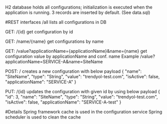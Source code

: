 H2 database holds all configurations; initialization is executed when the application is running.
3 records are inserted by default. (See data.sql)

#REST interfaces
/all
lists all configurations in DB

GET: /{id}
get configuration by id

GET: /name/{name}
get configurations by name

GET: /value?applicationName={applicationName}&name={name}
get configuration value by applicationName and conf. name
Example /value?applicationName=SERVICE-A&name=SiteName

POST: /
creates a new configuration with below payload
{
  "name": "SiteName",
  "type": "String",
  "value": "trendyol-test.com",
  "isActive": false,
  "applicationName": "SERVICE-A"
}

PUT: /{id}
updates the configuration with given id by using below payload
{
	"id": 3,
	"name": "SiteName",
	"type": "String",
	"value": "trendyol-test.com",
	"isActive": false,
	"applicationName": "SERVICE-A-test"
}

#Details
Spring framework cache is used in the configuration service
Spring scheduler is used to clean the cache
